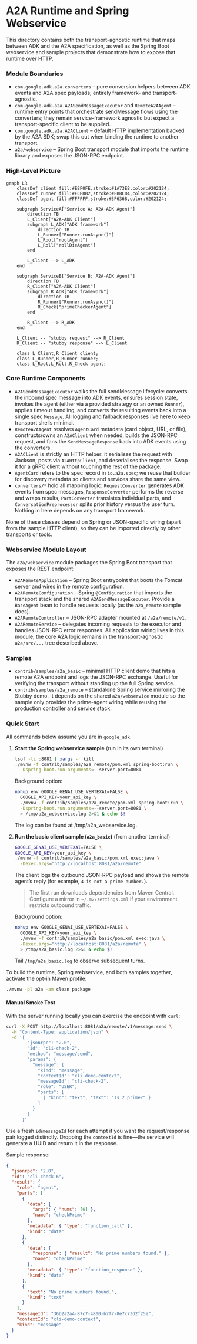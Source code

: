 # A2A Runtime and Spring Webservice

This directory contains both the transport-agnostic runtime that maps between
ADK and the A2A specification, as well as the Spring Boot webservice and sample
projects that demonstrate how to expose that runtime over HTTP.

### Module Boundaries

- `com.google.adk.a2a.converters` – pure conversion helpers between ADK events and
  A2A spec payloads; entirely framework- and transport-agnostic.
- `com.google.adk.a2a.A2ASendMessageExecutor` and `RemoteA2AAgent` – runtime
  entry points that orchestrate sendMessage flows using the converters; they
  remain service-framework agnostic but expect a transport-specific client to
  be supplied.
- `com.google.adk.a2a.A2AClient` – default HTTP implementation backed by the
  A2A SDK; swap this out when binding the runtime to another transport.
- `a2a/webservice` – Spring Boot transport module that imports the runtime
  library and exposes the JSON-RPC endpoint.

### High‑Level Picture
```mermaid
graph LR
    classDef client fill:#E8F0FE,stroke:#1A73E8,color:#202124;
    classDef runner fill:#FCE8B2,stroke:#FBBC04,color:#202124;
    classDef agent fill:#FFFFFF,stroke:#5F6368,color:#202124;

    subgraph ServiceA["Service A: A2A-ADK Agent"]
        direction TB
        L_Client["A2A-ADK Client"]
        subgraph L_ADK["ADK framework"]
            direction TB
            L_Runner["Runner.runAsync()"]
            L_Root["rootAgent"]
            L_Roll["rollDieAgent"]
        end

        L_Client --> L_ADK
    end

    subgraph ServiceB["Service B: A2A-ADK Agent"]
        direction TB
        R_Client["A2A-ADK Client"]
        subgraph R_ADK["ADK framework"]
            direction TB
            R_Runner["Runner.runAsync()"]
            R_Check["primeCheckerAgent"]
        end

        R_Client --> R_ADK
    end

    L_Client -- "stubby request" --> R_Client
    R_Client -- "stubby response" --> L_Client

    class L_Client,R_Client client;
    class L_Runner,R_Runner runner;
    class L_Root,L_Roll,R_Check agent;
```

### Core Runtime Components

- `A2ASendMessageExecutor` walks the full sendMessage lifecycle: converts the
  inbound spec message into ADK events, ensures session state, invokes the
  agent (either via a provided strategy or an owned `Runner`), applies timeout
  handling, and converts the resulting events back into a single spec
  `Message`. All logging and fallback responses live here to keep transport
  shells minimal.
- `RemoteA2AAgent` resolves `AgentCard` metadata (card object, URL, or file),
  constructs/owns an `A2AClient` when needed, builds the JSON-RPC request, and
  fans the `SendMessageResponse` back into ADK events using the converters.
- `A2AClient` is strictly an HTTP helper: it serialises the request with
  Jackson, posts via `A2AHttpClient`, and deserialises the response. Swap it for
  a gRPC client without touching the rest of the package.
- `AgentCard` refers to the spec record in `io.a2a.spec`; we reuse that
  builder for discovery metadata so clients and services share the same view.
- `converters/*` hold all mapping logic: `RequestConverter` generates ADK
  events from spec messages, `ResponseConverter` performs the reverse and wraps
  results, `PartConverter` translates individual parts, and
  `ConversationPreprocessor` splits prior history versus the user turn. Nothing
  in here depends on any transport framework.

None of these classes depend on Spring or JSON-specific wiring (apart from the
sample HTTP client), so they can be imported directly by other transports or
tools.

### Webservice Module Layout

The `a2a/webservice` module packages the Spring Boot transport that exposes the
REST endpoint:

- `A2ARemoteApplication` – Spring Boot entrypoint that boots the Tomcat server
  and wires in the remote configuration.
- `A2ARemoteConfiguration` – Spring `@Configuration` that imports the transport
  stack and the shared `A2ASendMessageExecutor`. Provide a `BaseAgent` bean to
  handle requests locally (as the `a2a_remote` sample does).
- `A2ARemoteController` – JSON-RPC adapter mounted at `/a2a/remote/v1`.
- `A2ARemoteService` – delegates incoming requests to the executor and handles
  JSON-RPC error responses.
All application wiring lives in this module; the core A2A logic remains in the
transport-agnostic `a2a/src/...` tree described above.

### Samples

- `contrib/samples/a2a_basic` – minimal HTTP client demo that hits a remote
  A2A endpoint and logs the JSON-RPC exchange. Useful for verifying the
  transport without standing up the full Spring service.
- `contrib/samples/a2a_remote` – standalone Spring service mirroring the
  Stubby demo. It depends on the shared `a2a/webservice` module so the sample
  only provides the prime-agent wiring while reusing the production controller
  and service stack.

### Quick Start

All commands below assume you are in `google_adk`.

1. **Start the Spring webservice sample** (run in its own terminal)
   ```bash
   lsof -ti :8081 | xargs -r kill
   ./mvnw -f contrib/samples/a2a_remote/pom.xml spring-boot:run \
     -Dspring-boot.run.arguments=--server.port=8081
   ```

   Background option:
   ```bash
   nohup env GOOGLE_GENAI_USE_VERTEXAI=FALSE \
     GOOGLE_API_KEY=your_api_key \
     ./mvnw -f contrib/samples/a2a_remote/pom.xml spring-boot:run \
     -Dspring-boot.run.arguments=--server.port=8081 \
     > /tmp/a2a_webservice.log 2>&1 & echo $!
   ```
   The log can be found at /tmp/a2a_webservice.log.

2. **Run the basic client sample (`a2a_basic`)** (from another terminal)
   ```bash
   GOOGLE_GENAI_USE_VERTEXAI=FALSE \
   GOOGLE_API_KEY=your_api_key \
   ./mvnw -f contrib/samples/a2a_basic/pom.xml exec:java \
     -Dexec.args="http://localhost:8081/a2a/remote"
   ```

   The client logs the outbound JSON-RPC payload and shows the remote agent’s
   reply (for example, `4 is not a prime number.`).

   > The first run downloads dependencies from Maven Central. Configure a
   > mirror in `~/.m2/settings.xml` if your environment restricts outbound traffic.

   Background option:
   ```bash
   nohup env GOOGLE_GENAI_USE_VERTEXAI=FALSE \
     GOOGLE_API_KEY=your_api_key \
     ./mvnw -f contrib/samples/a2a_basic/pom.xml exec:java \
     -Dexec.args="http://localhost:8081/a2a/remote" \
     > /tmp/a2a_basic.log 2>&1 & echo $!
   ```
   Tail `/tmp/a2a_basic.log` to observe subsequent turns.

To build the runtime, Spring webservice, and both samples together, activate the
opt-in Maven profile:

```bash
./mvnw -pl a2a -am clean package
```

#### Manual Smoke Test

With the server running locally you can exercise the endpoint with `curl`:

```bash
curl -X POST http://localhost:8081/a2a/remote/v1/message:send \
  -H "Content-Type: application/json" \
  -d '{
        "jsonrpc": "2.0",
        "id": "cli-check-2",
        "method": "message/send",
        "params": {
          "message": {
            "kind": "message",
            "contextId": "cli-demo-context",
            "messageId": "cli-check-2",
            "role": "USER",
            "parts": [
              { "kind": "text", "text": "Is 2 prime?" }
            ]
          }
        }
      }'
```

Use a fresh `id`/`messageId` for each attempt if you want the request/response
pair logged distinctly. Dropping the `contextId` is fine—the service will
generate a UUID and return it in the response.

Sample response:

```json
{
  "jsonrpc": "2.0",
  "id": "cli-check-6",
  "result": {
    "role": "agent",
    "parts": [
      {
        "data": {
          "args": { "nums": [6] },
          "name": "checkPrime"
        },
        "metadata": { "type": "function_call" },
        "kind": "data"
      },
      {
        "data": {
          "response": { "result": "No prime numbers found." },
          "name": "checkPrime"
        },
        "metadata": { "type": "function_response" },
        "kind": "data"
      },
      {
        "text": "No prime numbers found.",
        "kind": "text"
      }
    ],
    "messageId": "36b2a2a4-87c7-4800-b7f7-8e7c73d2f25e",
    "contextId": "cli-demo-context",
    "kind": "message"
  }
}
```
